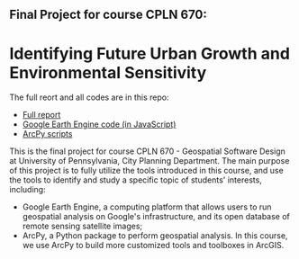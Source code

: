 ## Final Project for course CPLN 670: 
# Identifying Future Urban Growth and Environmental Sensitivity
The full reort and all codes are in this repo:
- [Full report](https://github.com/huilingh/Final-project-for-CPLN670---Geospatial-Software-Design/blob/master/Final%20Report.pdf)
- [Google Earth Engine code (in JavaScript)](https://github.com/huilingh/Final-project-for-CPLN670---Geospatial-Software-Design/blob/master/Google%20EE%20code)
- [ArcPy scripts](https://github.com/huilingh/Final-project-for-CPLN670---Geospatial-Software-Design/blob/master/arcpy_script)

This is the final project for course CPLN 670 - Geospatial Software Design at University of Pennsylvania, City Planning Department.
The main purpose of this project is to fully utilize the tools introduced in this course, and use the tools to identify and study a specific topic of students' interests, including:
- Google Earth Engine, a computing platform that allows users to run geospatial analysis on Google's infrastructure, and its open database  of remote sensing satellite images;
- ArcPy, a Python package to perform geospatial analysis. In this course, we use ArcPy to build more customized tools and toolboxes in ArcGIS.

